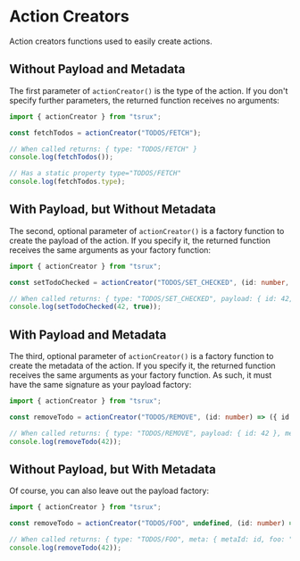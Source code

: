 # Action Creators

Action creators functions used to easily create actions.

## Without Payload and Metadata

The first parameter of `actionCreator()` is the type of the action.
If you don't specify further parameters, the returned function receives no arguments:

```typescript
import { actionCreator } from "tsrux";

const fetchTodos = actionCreator("TODOS/FETCH");

// When called returns: { type: "TODOS/FETCH" }
console.log(fetchTodos());

// Has a static property type="TODOS/FETCH"
console.log(fetchTodos.type);

```

## With Payload, but Without Metadata

The second, optional parameter of `actionCreator()` is a factory function to create the payload of the action.
If you specify it, the returned function receives the same arguments as your factory function:

```typescript
import { actionCreator } from "tsrux";

const setTodoChecked = actionCreator("TODOS/SET_CHECKED", (id: number, checked: boolean) => ({ id, checked }));

// When called returns: { type: "TODOS/SET_CHECKED", payload: { id: 42, checked: true } }
console.log(setTodoChecked(42, true));
```

## With Payload and Metadata

The third, optional parameter of `actionCreator()` is a factory function to create the metadata of the action.
If you specify it, the returned function receives the same arguments as your factory function. As such, it must have the same signature as your payload factory:

```typescript
import { actionCreator } from "tsrux";

const removeTodo = actionCreator("TODOS/REMOVE", (id: number) => ({ id }), (id: number) => ({ metaId: id, foo: "bar" }));

// When called returns: { type: "TODOS/REMOVE", payload: { id: 42 }, meta: { metaId: id, foo: "bar" } }
console.log(removeTodo(42));
```

## Without Payload, but With Metadata

Of course, you can also leave out the payload factory:

```typescript
import { actionCreator } from "tsrux";

const removeTodo = actionCreator("TODOS/FOO", undefined, (id: number) => ({ metaId: id, foo: "bar" }));

// When called returns: { type: "TODOS/FOO", meta: { metaId: id, foo: "bar" } }
console.log(removeTodo(42));
```
